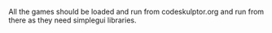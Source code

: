 
All the games should be loaded and run from codeskulptor.org and run from there as they need simplegui libraries.
